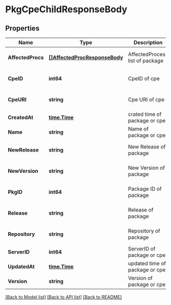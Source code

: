 # PkgCpeChildResponseBody

## Properties
Name | Type | Description | Notes
------------ | ------------- | ------------- | -------------
**AffectedProcs** | [**[]AffectedProcResponseBody**](AffectedProcResponseBody.md) | AffectedProcess list of package | [optional] [default to null]
**CpeID** | **int64** | CpeID of cpe | [optional] [default to null]
**CpeURI** | **string** | Cpe URI of cpe | [optional] [default to null]
**CreatedAt** | [**time.Time**](time.Time.md) | crated time of package or cpe | [default to null]
**Name** | **string** | Name of package or cpe | [default to null]
**NewRelease** | **string** | New Release of package | [optional] [default to null]
**NewVersion** | **string** | New Version of package | [optional] [default to null]
**PkgID** | **int64** | Package ID of package | [optional] [default to null]
**Release** | **string** | Release of package | [optional] [default to null]
**Repository** | **string** | Repository of package | [optional] [default to null]
**ServerID** | **int64** | ServerID of package or cpe | [default to null]
**UpdatedAt** | [**time.Time**](time.Time.md) | updated time of package or cpe | [default to null]
**Version** | **string** | Version of package or cpe | [default to null]

[[Back to Model list]](../README.md#documentation-for-models) [[Back to API list]](../README.md#documentation-for-api-endpoints) [[Back to README]](../README.md)

